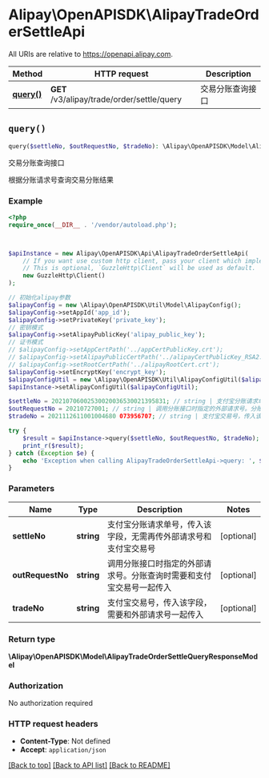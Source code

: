 # Alipay\OpenAPISDK\AlipayTradeOrderSettleApi

All URIs are relative to https://openapi.alipay.com.

Method | HTTP request | Description
------------- | ------------- | -------------
[**query()**](AlipayTradeOrderSettleApi.md#query) | **GET** /v3/alipay/trade/order/settle/query | 交易分账查询接口


## `query()`

```php
query($settleNo, $outRequestNo, $tradeNo): \Alipay\OpenAPISDK\Model\AlipayTradeOrderSettleQueryResponseModel
```

交易分账查询接口

根据分账请求号查询交易分账结果

### Example

```php
<?php
require_once(__DIR__ . '/vendor/autoload.php');



$apiInstance = new Alipay\OpenAPISDK\Api\AlipayTradeOrderSettleApi(
    // If you want use custom http client, pass your client which implements `GuzzleHttp\ClientInterface`.
    // This is optional, `GuzzleHttp\Client` will be used as default.
    new GuzzleHttp\Client()
);

// 初始化alipay参数
$alipayConfig = new \Alipay\OpenAPISDK\Util\Model\AlipayConfig();
$alipayConfig->setAppId('app_id');
$alipayConfig->setPrivateKey('private_key');
// 密钥模式
$alipayConfig->setAlipayPublicKey('alipay_public_key');
// 证书模式
// $alipayConfig->setAppCertPath('../appCertPublicKey.crt');
// $alipayConfig->setAlipayPublicCertPath('../alipayCertPublicKey_RSA2.crt');
// $alipayConfig->setRootCertPath('../alipayRootCert.crt');
$alipayConfig->setEncryptKey('encrypt_key');
$alipayConfigUtil = new \Alipay\OpenAPISDK\Util\AlipayConfigUtil($alipayConfig);
$apiInstance->setAlipayConfigUtil($alipayConfigUtil);

$settleNo = 20210706002530020036530021395831; // string | 支付宝分账请求单号，传入该字段，无需再传外部请求号和支付宝交易号
$outRequestNo = 20210727001; // string | 调用分账接口时指定的外部请求号。分账查询时需要和支付宝交易号一起传入
$tradeNo = 2021112611001004680 073956707; // string | 支付宝交易号，传入该字段，需要和外部请求号一起传入

try {
    $result = $apiInstance->query($settleNo, $outRequestNo, $tradeNo);
    print_r($result);
} catch (Exception $e) {
    echo 'Exception when calling AlipayTradeOrderSettleApi->query: ', $e->getMessage(), PHP_EOL;
}
```

### Parameters

Name | Type | Description  | Notes
------------- | ------------- | ------------- | -------------
 **settleNo** | **string**| 支付宝分账请求单号，传入该字段，无需再传外部请求号和支付宝交易号 | [optional]
 **outRequestNo** | **string**| 调用分账接口时指定的外部请求号。分账查询时需要和支付宝交易号一起传入 | [optional]
 **tradeNo** | **string**| 支付宝交易号，传入该字段，需要和外部请求号一起传入 | [optional]

### Return type

**\Alipay\OpenAPISDK\Model\AlipayTradeOrderSettleQueryResponseModel**

### Authorization

No authorization required

### HTTP request headers

- **Content-Type**: Not defined
- **Accept**: `application/json`

[[Back to top]](#) [[Back to API list]](../../README.md#api-endpoints)
[[Back to README]](../../README.md)
